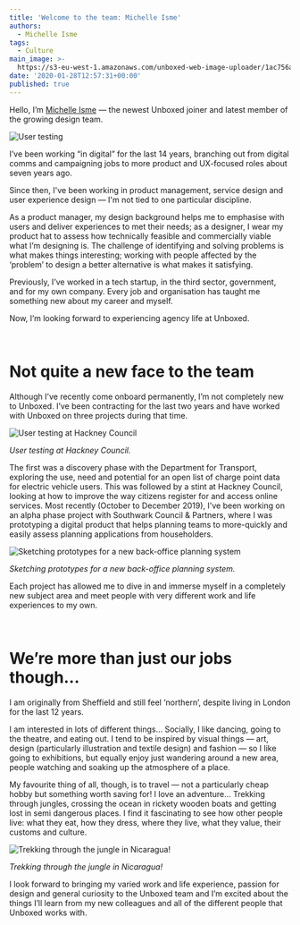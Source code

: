 ```yaml
---
title: 'Welcome to the team: Michelle Isme'
authors:
  - Michelle Isme
tags:
  - Culture
main_image: >-
  https://s3-eu-west-1.amazonaws.com/unboxed-web-image-uploader/1ac756ab22db1b885be9fc5f67537ad2.jpg
date: '2020-01-28T12:57:31+00:00'
published: true
---
```

Hello, I’m [Michelle Isme](https://twitter.com/icoo) — the newest Unboxed joiner and latest member of the growing design team.

![User testing](https://s3-eu-west-1.amazonaws.com/unboxed-web-image-uploader/e9fd9b299f9a8714e0bae8d0e4e0917e.png)

I’ve been working “in digital” for the last 14 years, branching out from digital comms and campaigning jobs to more product and UX-focused roles about seven years ago. 

Since then, I've been working in product management, service design and user experience design — I'm not tied to one particular discipline. 

As a product manager, my design background helps me to emphasise with users and deliver experiences to met their needs; as a designer, I wear my product hat to assess how technically feasible and commercially viable what I’m designing is. The challenge of identifying and solving problems is what makes things interesting; working with people affected by the ‘problem’ to design a better alternative is what makes it satisfying.

Previously, I’ve worked in a tech startup, in the third sector, government, and for my own company. Every job and organisation has taught me something new about my career and myself. 

Now, I’m looking forward to experiencing agency life at Unboxed. 

<br/>

# Not quite a new face to the team

Although I’ve recently come onboard permanently, I’m not completely new to Unboxed. I’ve been contracting for the last two years and have worked with Unboxed on three projects during that time. 

![User testing at Hackney Council](https://s3-eu-west-1.amazonaws.com/unboxed-web-image-uploader/2283a5ddb3edb431cafaf223500c918e.png)

<i>User testing at Hackney Council.</i>

The first was a discovery phase with the Department for Transport, exploring the use, need and potential for an open list of charge point data for electric vehicle users. This was followed by a stint at Hackney Council, looking at how to improve the way citizens register for and access online services. Most recently (October to December 2019), I've been working on an alpha phase project with Southwark Council & Partners, where I was prototyping a digital product that helps planning teams to more-quickly and easily assess planning applications from householders.

![Sketching prototypes for a new back-office planning system](https://s3-eu-west-1.amazonaws.com/unboxed-web-image-uploader/6d7736023d58396beefc582d91943bad.png)

<i>Sketching prototypes for a new back-office planning system.</i>

Each project has allowed me to dive in and immerse myself in a completely new subject area and meet people with very different work and life experiences to my own.

<br/>

# We’re more than just our jobs though...

I am originally from Sheffield and still feel ‘northern’, despite living in London for the last 12 years. 

I am interested in lots of different things… Socially, I like dancing, going to the theatre, and eating out. I tend to be inspired by visual things — art, design (particularly illustration and textile design) and fashion — so I like going to exhibitions, but equally enjoy just wandering around a new area, people watching and soaking up the atmosphere of a place. 

My favourite thing of all, though, is to travel — not a particularly cheap hobby but something worth saving for! I love an adventure… Trekking through jungles, crossing the ocean in rickety wooden boats and getting lost in semi dangerous places. I find it fascinating to see how other people live: what they eat, how they dress, where they live, what they value, their customs and culture.

![Trekking through the jungle in Nicaragua!](https://s3-eu-west-1.amazonaws.com/unboxed-web-image-uploader/ce2276d70a2c2913df6e6e288579fc39.png)

<i>Trekking through the jungle in Nicaragua!</i>

I look forward to bringing my varied work and life experience, passion for design and general curiosity to the Unboxed team and I’m excited about the things I’ll learn from my new colleagues and all of the different people that Unboxed works with.
